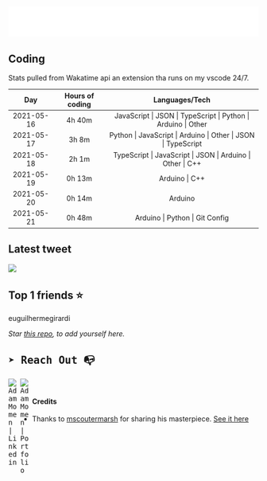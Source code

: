 
![test image size](/assets/welcome_message.gif)

## Coding
Stats pulled from Wakatime api an extension tha runs on my vscode 24/7.

|Day|Hours of coding|Languages/Tech|
|:-:|:-:|:-:|
|2021-05-16|4h 40m|JavaScript &#124; JSON &#124; TypeScript &#124; Python &#124; Arduino &#124; Other|
|2021-05-17|3h 8m|Python &#124; JavaScript &#124; Arduino &#124; Other &#124; JSON &#124; TypeScript|
|2021-05-18|2h 1m|TypeScript &#124; JavaScript &#124; JSON &#124; Arduino &#124; Other &#124; C++|
|2021-05-19|0h 13m|Arduino &#124; C++|
|2021-05-20|0h 14m|Arduino|
|2021-05-21|0h 48m|Arduino &#124; Python &#124; Git Config|

## Latest tweet
[<img src="<tweet-image-url>" width="400">](<tweet-url>)

## Top 1 friends ⭐️
euguilhermegirardi

*Star [this repo](https://github.com/AdamMomen/AdamMomen), to add yourself here.*


<samp>

## ➤ Reach Out :mailbox_with_no_mail:

>
  <a href="https://www.linkedin.com/in/adam-momen-99596275/">
     <img align="left" alt="Adam Momen | Linkedin" width="24px" src="./assets/Linkedin.svg" />
   </a>

   <a href="https://adammomen.com/">
     <img align="left" alt="Adam Momen | Portfolio" width="24px" src="./assets/web.svg" />
   </a>

</samp>

<br>

#### Credits
* Thanks to [mscoutermarsh](https://github.com/mscoutermarsh) for sharing his masterpiece. [See it here](https://github.com/mscoutermarsh/mscoutermarsh)